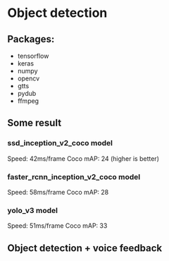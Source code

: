 # Object detection
## Packages:
- tensorflow
- keras
- numpy
- opencv
- gtts
- pydub
- ffmpeg

## Some result
### ssd_inception_v2_coco model
Speed: 42ms/frame   Coco mAP: 24 (higher is better)


### faster_rcnn_inception_v2_coco model
Speed: 58ms/frame   Coco mAP: 28


### yolo_v3 model
Speed: 51ms/frame   Coco mAP: 33



## Object detection + voice feedback
